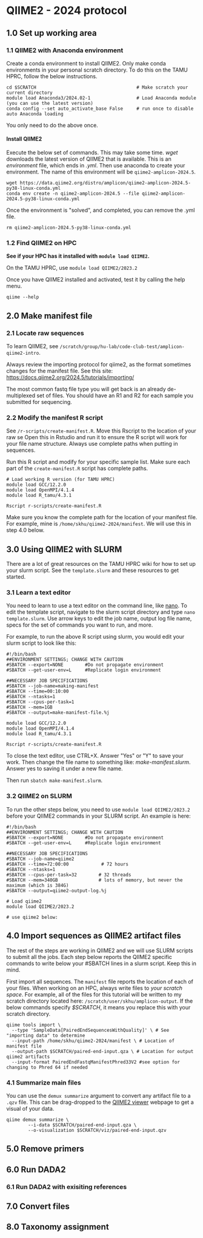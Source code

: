 # QIIME2 - 2024 protocol


## 1.0 Set up working area

### 1.1 QIIME2 with Anaconda environment

Create a conda environment to install QIIME2. Only make conda environments in your personal scratch directory. To do this on the TAMU HPRC, follow the below instructions.

```
cd $SCRATCH                                     # Make scratch your current directory
module load Anaconda3/2024.02-1                 # Load Anaconda module (you can use the latest version)
conda config --set auto_activate_base False     # run once to disable auto Anaconda loading
```

You only need to do the above once.

#### Install QIIME2

Execute the below set of commands. This may take some time. *wget* downloads the latest version of QIIME2 that is available. This is an *environment* file, which ends in _.yml_. Then use anaconda to create your environment. The name of this environment will be ```qiime2-amplicon-2024.5```.

```
wget https://data.qiime2.org/distro/amplicon/qiime2-amplicon-2024.5-py38-linux-conda.yml
conda env create -n qiime2-amplicon-2024.5 --file qiime2-amplicon-2024.5-py38-linux-conda.yml
```
Once the environment is "solved", and completed, you can remove the .yml file.
```
rm qiime2-amplicon-2024.5-py38-linux-conda.yml
```

### 1.2 Find QIIME2 on HPC

**See if your HPC has it installed with ```module load QIIME2```.**

On the TAMU HPRC, use ```module load QIIME2/2023.2```

Once you have QIIME2 installed and activated, test it by calling the help menu.

```
qiime --help
```

## 2.0 Make manifest file

### 2.1 Locate raw sequences

To learn QIIME2, see ```/scratch/group/hu-lab/code-club-test/amplicon-qiime2-intro```.

Always review the importing protocol for qiime2, as the format sometimes changes for the manifest file. See this site: https://docs.qiime2.org/2024.5/tutorials/importing/

The most common fastq file type you will get back is an already de-multiplexed set of files. You should have an R1 and R2 for each sample you submitted for sequencing. 

### 2.2 Modify the manifest R script

See `/r-scripts/create-manifest.R`. Move this Rscript to the location of your raw se
Open this in Rstudio and run it to ensure the R script will work for your file name structure. Always use complete paths when putting in sequences.


Run this R script and modify for your specific sample list. Make sure each part of the `create-manifest.R` script has complete paths. 
```
# Load working R version (for TAMU HPRC)
module load GCC/12.2.0
module load OpenMPI/4.1.4
module load R_tamu/4.3.1

Rscript r-scripts/create-manifest.R
```

Make sure you know the complete path for the location of your manifest file. For example, mine is `/home/skhu/qiime2-2024/manifest`. We will use this in step 4.0 below.

## 3.0 Using QIIME2 with SLURM

There are a lot of great resources on the TAMU HPRC wiki for how to set up your slurm script. See the `template.slurm` and these resources to get started.

### 3.1 Learn a text editor

You need to learn to use a text editor on the command line, like [nano](https://www.nano-editor.org/dist/latest/cheatsheet.html). To edit the template script, navigate to the slurm script directory and type `nano template.slurm`. Use arrow keys to edit the job name, output log file name, specs for the set of commands you want to run, and more.

For example, to run the above R script using slurm, you would edit your slurm script to look like this:
```
#!/bin/bash
##ENVIRONMENT SETTINGS; CHANGE WITH CAUTION
#SBATCH --export=NONE        #Do not propagate environment
#SBATCH --get-user-env=L     #Replicate login environment

##NECESSARY JOB SPECIFICATIONS
#SBATCH --job-name=making-manifest     
#SBATCH --time=00:10:00            
#SBATCH --ntasks=1                 
#SBATCH --cpus-per-task=1
#SBATCH --mem=1GB               
#SBATCH --output=make-manifest-file.%j   

module load GCC/12.2.0
module load OpenMPI/4.1.4
module load R_tamu/4.3.1

Rscript r-scripts/create-manifest.R
```

To close the text editor, use CTRL+X. Answer "Yes" or "Y" to save your work. Then change the file name to something like: *make-manifest.slurm*. Answer yes to saving it under a new file name.


Then run `sbatch make-manifest.slurm`. 

### 3.2 QIIME2 on SLURM

To run the other steps below, you need to use `module load QIIME2/2023.2` before your QIIME2 commands in your SLURM script. An example is here:

```
#!/bin/bash
##ENVIRONMENT SETTINGS; CHANGE WITH CAUTION
#SBATCH --export=NONE        #Do not propagate environment
#SBATCH --get-user-env=L     #Replicate login environment

##NECESSARY JOB SPECIFICATIONS
#SBATCH --job-name=qiime2     
#SBATCH --time=72:00:00            # 72 hours
#SBATCH --ntasks=1                 
#SBATCH --cpus-per-task=32        # 32 threads
#SBATCH --mem=340GB               # lots of memory, but never the maximum (which is 384G)
#SBATCH --output=qiime2-output-log.%j  

# Load qiime2
module load QIIME2/2023.2

# use qiime2 below:

```


## 4.0 Import sequences as QIIME2 artifact files

The rest of the steps are working in QIIME2 and we will use SLURM scripts to submit all the jobs. Each step below reports the QIIME2 specific commands to write below your #SBATCH lines in a slurm script. Keep this in mind.


First import all sequences. The `manifest` file reports the location of each of your files. When working on an HPC, always write files to _your scratch space_. For example, all of the files for this tutorial will be written to my scratch directory located here: `/scratch/user/skhu/amplicon-output`. If the below commands specify *$SCRATCH*, it means you replace this with your scratch directory.

```
qiime tools import \
  --type 'SampleData[PairedEndSequencesWithQuality]' \ # See "importing data" to determine
  --input-path /home/skhu/qiime2-2024/manifest \ # Location of manifest file
  --output-path $SCRATCH/paired-end-input.qza \ # Location for output qiime2 artifacts
  --input-format PairedEndFastqManifestPhred33V2 #see option for changing to Phred 64 if needed
```

### 4.1 Summarize main files

You can use the `demux summarize` argument to convert any artifact file to a `.qzv` file. This can be drag-dropped to the [QIIME2 viewer](https://view.qiime2.org) webpage to get a visual of your data.

```
qiime demux summarize \      
        --i-data $SCRATCH/paired-end-input.qza \                 
        --o-visualization $SCRATCH/viz/paired-end-input.qzv
```

## 5.0 Remove primers


## 6.0 Run DADA2

### 6.1 Run DADA2 with exisiting references

## 7.0 Convert files

## 8.0 Taxonomy assignment

